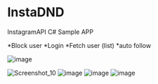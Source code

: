 # InstaDND
InstagramAPI C# Sample APP 

*Block user
*Login
*Fetch user (list)
*auto follow


![image](https://user-images.githubusercontent.com/49169815/121465181-fddc3080-c9bd-11eb-9d17-79024b9c7d4d.png)

![Screenshot_10](https://user-images.githubusercontent.com/49169815/121445514-497ce300-c99a-11eb-8acf-afdb5f62f61c.png)
![image](https://user-images.githubusercontent.com/49169815/121445562-60bbd080-c99a-11eb-85b1-2f36017bd5a3.png)
![image](https://user-images.githubusercontent.com/49169815/121445579-69140b80-c99a-11eb-9846-cdb067adbb7f.png)
![image](https://user-images.githubusercontent.com/49169815/121445535-56013b80-c99a-11eb-9ba3-c5f799292d49.png)





